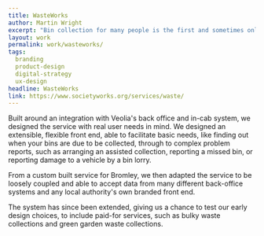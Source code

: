 ```yaml
---
title: WasteWorks
author: Martin Wright
excerpt: "Bin collection for many people is the first and sometimes only point of contact with their local council. For Bromley there were many opportunities for both an improved user experience and to save the council money. "
layout: work
permalink: work/wasteworks/
tags:
  branding
  product-design
  digital-strategy
  ux-design
headline: WasteWorks
link: https://www.societyworks.org/services/waste/
---
```


Built around an integration with Veolia's back office and in-cab system, we designed the service with real user needs in mind. We designed an extensible, flexible front end, able to facilitate basic needs, like finding out when your bins are due to be collected, through to complex problem reports, such as arranging an assisted collection, reporting a missed bin, or reporting damage to a vehicle by a bin lorry.

From a custom built service for Bromley, we then adapted the service to be loosely coupled and able to accept data from many different back-office systems and any local authority's own branded front end. 

The system has since been extended, giving us a chance to test our early design choices, to include paid-for services, such as bulky waste collections and green garden waste collections.
